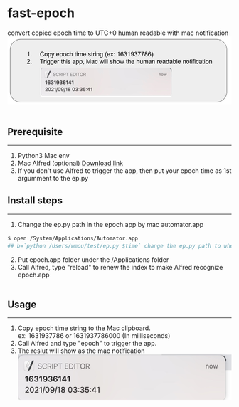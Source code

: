 # fast-epoch
convert copied epoch time to UTC+0 human readable with mac notification
![image](https://github.com/whmou/fast-epoch/blob/main/demo.jpg)<br><br>

## Prerequisite
---
1. Python3 Mac env
2. Mac Alfred (optional) [Download link](https://www.alfredapp.com/)
3. If you don't use Alfred to trigger the app, then put your epoch time as 1st argumment to the ep.py 

## Install steps
---
1. Change the ep.py path in the epoch.app by mac automator.app
```bash
$ open /System/Applications/Automator.app
## b=`python /Users/wmou/test/ep.py $time` change the ep.py path to wherever the code is located
```
2. Put epoch.app folder under the /Applications folder
3. Call Alfred, type "reload" to renew the index to make Alfred recognize epoch.app
<br><br>

## Usage
---
1. Copy epoch time string to the Mac clipboard. <br>ex: 1631937786 or 1631937786000 (In milliseconds)
2. Call Alfred and type "epoch" to trigger the app.
3. The reslut will show as the mac notification
![image](https://github.com/whmou/fast-epoch/blob/main/fast-epoch-example.png)